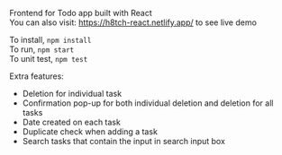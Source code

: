 Frontend for Todo app built with React  
You can also visit: https://h8tch-react.netlify.app/ to see live demo  

To install, `npm install`  
To run, `npm start`  
To unit test, `npm test`  
  
  
  
Extra features:
- Deletion for individual task
- Confirmation pop-up for both individual deletion and deletion for all tasks
- Date created on each task
- Duplicate check when adding a task
- Search tasks that contain the input in search input box
